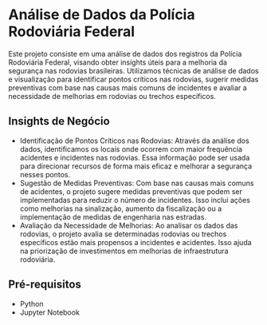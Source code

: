 <!DOCTYPE html>
<html>
<head>
  <title>Análise de Dados da Polícia Rodoviária Federal</title>
</head>
<body>
  <h1>Análise de Dados da Polícia Rodoviária Federal</h1>
  <p>Este projeto consiste em uma análise de dados dos registros da Polícia Rodoviária Federal, visando obter insights úteis para a melhoria da segurança nas rodovias brasileiras. Utilizamos técnicas de análise de dados e visualização para identificar pontos críticos nas rodovias, sugerir medidas preventivas com base nas causas mais comuns de incidentes e avaliar a necessidade de melhorias em rodovias ou trechos específicos.</p>
  <h2>Insights de Negócio</h2>
  <ul>
    <li>Identificação de Pontos Críticos nas Rodovias: Através da análise dos dados, identificamos os locais onde ocorrem com maior frequência acidentes e incidentes nas rodovias. Essa informação pode ser usada para direcionar recursos de forma mais eficaz e melhorar a segurança nesses pontos.</li>
    <li>Sugestão de Medidas Preventivas: Com base nas causas mais comuns de acidentes, o projeto sugere medidas preventivas que podem ser implementadas para reduzir o número de incidentes. Isso inclui ações como melhorias na sinalização, aumento da fiscalização ou a implementação de medidas de engenharia nas estradas.</li>
    <li>Avaliação da Necessidade de Melhorias: Ao analisar os dados das rodovias, o projeto avalia se determinadas rodovias ou trechos específicos estão mais propensos a incidentes e acidentes. Isso ajuda na priorização de investimentos em melhorias de infraestrutura rodoviária.</li>
  </ul>
  <h2>Pré-requisitos</h2>
  <ul>
    <li>Python</li>
    <li>Jupyter Notebook</li>
  </ul>
</body>
</html>

